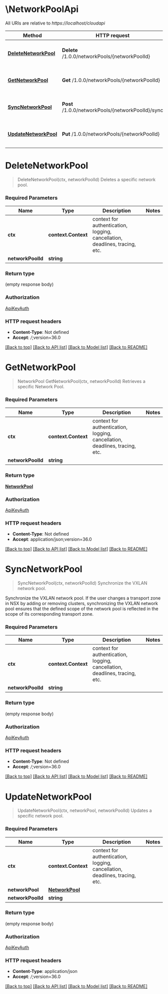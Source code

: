 # \NetworkPoolApi

All URIs are relative to *https://localhost/cloudapi*

Method | HTTP request | Description
------------- | ------------- | -------------
[**DeleteNetworkPool**](NetworkPoolApi.md#DeleteNetworkPool) | **Delete** /1.0.0/networkPools/{networkPoolId} | Deletes a specific network pool.
[**GetNetworkPool**](NetworkPoolApi.md#GetNetworkPool) | **Get** /1.0.0/networkPools/{networkPoolId} | Retrieves a specific Network Pool.
[**SyncNetworkPool**](NetworkPoolApi.md#SyncNetworkPool) | **Post** /1.0.0/networkPools/{networkPoolId}/sync | Synchronize the VXLAN network pool.
[**UpdateNetworkPool**](NetworkPoolApi.md#UpdateNetworkPool) | **Put** /1.0.0/networkPools/{networkPoolId} | Updates a specific network pool.


# **DeleteNetworkPool**
> DeleteNetworkPool(ctx, networkPoolId)
Deletes a specific network pool.

### Required Parameters

Name | Type | Description  | Notes
------------- | ------------- | ------------- | -------------
 **ctx** | **context.Context** | context for authentication, logging, cancellation, deadlines, tracing, etc.
  **networkPoolId** | **string**|  | 

### Return type

 (empty response body)

### Authorization

[ApiKeyAuth](../README.md#ApiKeyAuth)

### HTTP request headers

 - **Content-Type**: Not defined
 - **Accept**: *_/_*;version=36.0

[[Back to top]](#) [[Back to API list]](../README.md#documentation-for-api-endpoints) [[Back to Model list]](../README.md#documentation-for-models) [[Back to README]](../README.md)

# **GetNetworkPool**
> NetworkPool GetNetworkPool(ctx, networkPoolId)
Retrieves a specific Network Pool.

### Required Parameters

Name | Type | Description  | Notes
------------- | ------------- | ------------- | -------------
 **ctx** | **context.Context** | context for authentication, logging, cancellation, deadlines, tracing, etc.
  **networkPoolId** | **string**|  | 

### Return type

[**NetworkPool**](NetworkPool.md)

### Authorization

[ApiKeyAuth](../README.md#ApiKeyAuth)

### HTTP request headers

 - **Content-Type**: Not defined
 - **Accept**: application/json;version=36.0

[[Back to top]](#) [[Back to API list]](../README.md#documentation-for-api-endpoints) [[Back to Model list]](../README.md#documentation-for-models) [[Back to README]](../README.md)

# **SyncNetworkPool**
> SyncNetworkPool(ctx, networkPoolId)
Synchronize the VXLAN network pool.

Synchronize the VXLAN network pool. If the user changes a transport zone in NSX by adding or removing clusters, synchronizing the VXLAN network pool ensures that the defined scope of the network pool is reflected in the scope of its corresponding transport zone. 

### Required Parameters

Name | Type | Description  | Notes
------------- | ------------- | ------------- | -------------
 **ctx** | **context.Context** | context for authentication, logging, cancellation, deadlines, tracing, etc.
  **networkPoolId** | **string**|  | 

### Return type

 (empty response body)

### Authorization

[ApiKeyAuth](../README.md#ApiKeyAuth)

### HTTP request headers

 - **Content-Type**: Not defined
 - **Accept**: *_/_*;version=36.0

[[Back to top]](#) [[Back to API list]](../README.md#documentation-for-api-endpoints) [[Back to Model list]](../README.md#documentation-for-models) [[Back to README]](../README.md)

# **UpdateNetworkPool**
> UpdateNetworkPool(ctx, networkPool, networkPoolId)
Updates a specific network pool.

### Required Parameters

Name | Type | Description  | Notes
------------- | ------------- | ------------- | -------------
 **ctx** | **context.Context** | context for authentication, logging, cancellation, deadlines, tracing, etc.
  **networkPool** | [**NetworkPool**](NetworkPool.md)|  | 
  **networkPoolId** | **string**|  | 

### Return type

 (empty response body)

### Authorization

[ApiKeyAuth](../README.md#ApiKeyAuth)

### HTTP request headers

 - **Content-Type**: application/json
 - **Accept**: *_/_*;version=36.0

[[Back to top]](#) [[Back to API list]](../README.md#documentation-for-api-endpoints) [[Back to Model list]](../README.md#documentation-for-models) [[Back to README]](../README.md)

